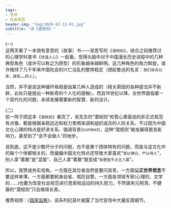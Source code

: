 ```yaml
---
tags:
- 书评
- 社会规范
header-img: "img/2020-02-12-01.jpg" 
subtitle: "读《潜规则》"
---
```

(一)  
这两天看了一本很有意思的（故事）书——吴思写的《`潜规则`》，结合之前推荐过的心理学科普书《`世道人心`》一起看，觉得头脑中对于中国漫长历史进程中的几种典型角色（或许可以称之为原型）的形象越来越鲜明。这几种角色的角力斡旋，或许维持了几千年来中国社会的兴亡治乱的整体稳定（想起鲁迅的名言：`我们自古以来，就有……的人`）。

当然，并不是说这种循环格局是由某几种人造成的（相关原因的各种提法并不新鲜，此处只是提出一种新奇的个人化的感触）。而且16世纪以降，全世界面临着一个现代化的问题，永续发展需要新的智慧、新的设计。

(二)  
前一阵子把这本《`潜规则`》看完了，吴先生的“潜规则”和管心里面说的非正式规范有点像，都是根据亲疏远近和权力使用来调和组织成员的人际关系，不过因为中国文化心理的特点是好讲关系、强调背景(context)，这种“潜规则”被发展得更具影响力，甚至到了“会不会做人”的地步。

说到底，这不是少数坏分子的问题，也不是某个团体特有的问题，而是与这文化中的每个个体都相关的，而偏偏中国文化特点还导致大家喜欢“`宽以律己，严以待人`”，别人拿“着数”是“混蛋”、自己人拿“着数”就变成“`有便宜不占王八蛋`”。

所以，我赞成务实视角，一方面在其位者自然是要问其责，一方面**公正世界信念**不要这样单薄，一方面都要躬身自省、惕厉自警。一方面各领域专家(心理的、文学的……)也要为改变社会规范进行思索和运动的持久努力。不然唐宋元明清，不健康的“潜规则”只会继续长青。

推荐视频：《[国家监察](https://t.bilibili.com/h5/dynamic/detail/345101743224037822?share_source=weixin_moments&share_medium=iphone&bbid=Z64CF66088FBAE704558A34EFDC341D47434&ts=1579190312)》，该系列纪录片披露了当代官场中大量反腐细节。